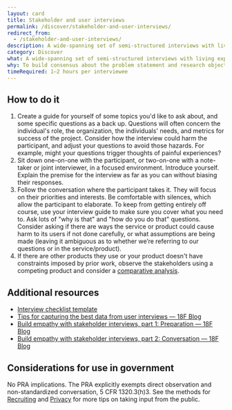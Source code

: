 ```yaml
---
layout: card
title: Stakeholder and user interviews
permalink: /discover/stakeholder-and-user-interviews/
redirect_from:
  - /stakeholder-and-user-interviews/
description: A wide-spanning set of semi-structured interviews with living experts who have an interest in a project's success, including stakeholders and users.
category: Discover
what: A wide-spanning set of semi-structured interviews with living experts who have an interest in a project's success, including stakeholders and users.
why: To build consensus about the problem statement and research objectives.
timeRequired: 1–2 hours per interviewee
---
```


## How to do it

  1. Create a guide for yourself of some topics you'd like to ask about, and some specific questions as a back up. Questions will often concern the individual's role, the organization, the individuals' needs, and metrics for success of the project. Consider how the interview could harm the participant, and adjust your questions to avoid those hazards. For example, might your questions trigger thoughts of painful experiences?
  1. Sit down one-on-one with the participant, or two-on-one with a note-taker or joint interviewer, in a focused environment. Introduce yourself. Explain the premise for the interview as far as you can without biasing their responses.
  1. Follow the conversation where the participant takes it. They will focus on their priorities and interests. Be comfortable with silences, which allow the participant to elaborate. To keep from getting entirely off course, use your interview guide to make sure you cover what you need to. Ask lots of "why is that" and "how do you do that" questions. Consider asking if there are ways the service or product could cause harm to its users if not done carefully, or what assumptions are being made (leaving it ambiguous as to whether we’re referring to our questions or in the service/product).
  1. If there are other products they use or your product doesn't have constraints imposed by prior work, observe the stakeholders using a competing product and consider a <a href="{{site.baseurl}}/decide/comparative-analysis/" class="usa-link">comparative analysis</a>.

<section class="method--section method--section--additional-resources" markdown="1">

## Additional resources

- <a href="{{site.baseurl}}/interview-checklist/" class="usa-link">Interview checklist template</a>
- <a href="https://18f.gsa.gov/2016/02/09/tips-for-capturing-the-best-data-from-user-interviews/" class="usa-link">Tips for capturing the best data from user interviews — 18F Blog</a>
- <a href="https://18f.gsa.gov/2016/06/20/build-empathy-with-stakeholder-interviews-part-1-preparation/" class="usa-link">Build empathy with stakeholder interviews, part 1: Preparation — 18F Blog</a>
- <a href="https://18f.gsa.gov/2016/07/22/building-empathy-with-stakeholder-interviews-part-2-conversation/" class="usa-link">Build empathy with stakeholder interviews, part 2: Conversation — 18F Blog</a>

</section>

<section class="method--section method--section--government-considerations" markdown="1" >

## Considerations for use in government

No PRA implications. The PRA explicitly exempts direct observation and non-standardized conversation, 5 CFR 1320.3(h)3. See the methods for <a href="{{site.baseurl}}/fundamentals/recruiting/" class="usa-link">Recruiting</a> and <a href="{{site.baseurl}}/fundamentals/privacy/" class="usa-link">Privacy</a> for more tips on taking input from the public.
</section>

